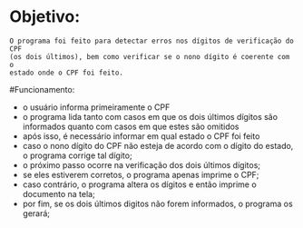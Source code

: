 # Objetivo:

    O programa foi feito para detectar erros nos dígitos de verificação do CPF 
    (os dois últimos), bem como verificar se o nono dígito é coerente com o 
    estado onde o CPF foi feito.
  
 #Funcionamento:
 
  - o usuário informa primeiramente o CPF
  - o programa lida tanto com casos em que os dois últimos dígitos são informados quanto com casos em que estes são omitidos
  - após isso, é necessário informar em qual estado o CPF foi feito
  - caso o nono dígito do CPF não esteja de acordo com o dígito do estado, o programa corrige tal dígito;
  - o próximo passo ocorre na verificação dos dois últimos dígitos;
  - se eles estiverem corretos, o programa apenas imprime o CPF;
  - caso contrário, o programa altera os dígitos e então imprime o documento na tela;
  - por fim, se os dois últimos digitos não forem informados, o programa os gerará;
  
